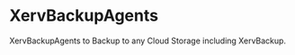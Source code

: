 XervBackupAgents
================

XervBackupAgents to Backup to any Cloud Storage including XervBackup.
